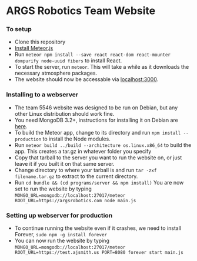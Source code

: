 # ARGS Robotics Team Website

### To setup
* Clone this repository
* [Install Meteor.js](https://www.meteor.com/install)
* Run `meteor npm install --save react react-dom react-mounter dompurify node-uuid fibers` to install React.
* To start the server, run `meteor`. This will take a while as it downloads the necessary atmosphere packages.
* The website should now be accessable via [localhost:3000](http://localhost:3000).

### Installing to a webserver
* The team 5546 website was designed to be run on Debian, but any other Linux distribution should work fine.
* You need MongoDB 3.2+, instructions for installing it on Debian are [here](https://docs.mongodb.com/manual/tutorial/install-mongodb-on-debian/).
* To build the Meteor app, change to its directory and run `npm install --production` to install the Node modules.
* Run `meteor build ../build --architecture os.linux.x86_64` to build the app. This creates a tar.gz in whatever folder you specify
* Copy that tarball to the server you want to run the website on, or just leave it if you built it on that same server.
* Change directory to where your tarball is and run `tar -zxf filename.tar.gz` to extract to the current directory.
* Run `cd bundle && (cd programs/server && npm install)`
You are now set to run the website by typing `MONGO_URL=mongodb://localhost:27017/meteor ROOT_URL=https://argsrobotics.com node main.js`

### Setting up webserver for production
* To continue running the website even if it crashes, we need to install Forever, `sudo npm -g install forever`
* You can now run the website by typing `MONGO_URL=mongodb://localhost:27017/meteor ROOT_URL=https://test.ajsmith.us PORT=8080 forever start main.js`
